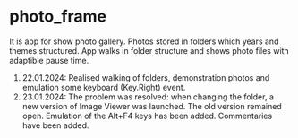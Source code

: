 # photo_frame
It is app for show photo gallery. Photos stored in folders which years and themes structured. App walks in folder structure and shows photo files with adaptible pause time.

1. 22.01.2024: Realised walking of folders, demonstration photos and emulation some keyboard (Key.Right) event.
2. 23.01.2024: The problem was resolved: when changing the folder, a new version of Image Viewer was launched. The old version remained open. Emulation of the Alt+F4 keys has been added. Commentaries have been added.
